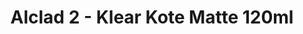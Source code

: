 ---
layout: product
title: "Alclad 2 - Klear Kote Matte 120ml"
price: "TBA" 
desc: "Metalizer boja"
img_path: "/assets/img/ALC313.jpg"
brand: "N/A"
available: false
special_offer: false
new: false
soon: false
cat: "040000"
subcat: "040300"
subsubcat: "0N/A"
sifra: "ALC313"
popular: false
---